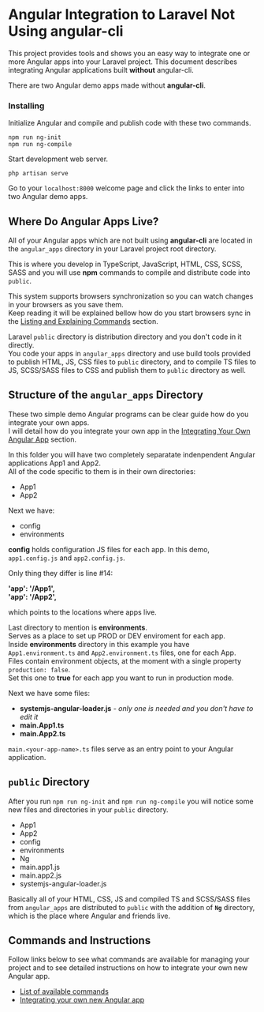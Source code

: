 # Angular Integration to Laravel Not Using **angular-cli**

This project provides tools and shows you an easy way to integrate one or more Angular apps into your Laravel project. 
This document describes integrating Angular applications built **without** angular-cli.  
 
There are two Angular demo apps made without **angular-cli**.  

### Installing  

Initialize Angular and compile and publish code with these two commands.  

```
npm run ng-init
npm run ng-compile
```

Start development web server.  

```
php artisan serve
```

Go to your `localhost:8000` welcome page and click the links to enter into two Angular demo apps.  

## Where Do Angular Apps Live?  

All of your Angular apps which are not built using **angular-cli** are located in the `angular_apps` directory in your Laravel project root directory.  

This is where you develop in TypeScript, JavaScript, HTML, CSS, SCSS, SASS and you will use  **npm** commands to compile and distribute code into `public`.  

This system supports browsers synchronization so you can watch changes in your browsers as you save them.  
Keep reading it will be explained bellow how do you start browsers sync in the [Listing and Explaining Commands](#listing-and-explaining-commands) section.  

Laravel `public` directory is distribution directory and you don't code in it directly.  
You code your apps in `angular_apps` directory and use build tools provided to publish HTML, JS, CSS files to `public` directory, and to compile TS files to JS, SCSS/SASS files to CSS and publish them to `public` directory as well.  

## Structure of the `angular_apps` Directory  

These two simple demo Angular programs can be clear guide how do you integrate your own apps.  
I will detail how do you integrate your own app in the [Integrating Your Own Angular App](#integrating-your-own-angular-app) section.  

In this folder you will have two completely separatate indenpendent Angular applications App1 and App2.  
All of the code specific to them is in their own directories:  
 + App1
 + App2

Next we have:  
+ config
+ environments

**config** holds configuration JS files for each app. In this demo, `app1.config.js` and `app2.config.js`.  

Only thing they differ is line #14:  

**'app': '/App1',**  
**'app': '/App2',**  

which points to the locations where apps live.  

Last directory to mention is **environments**.  
Serves as a place to set up PROD or DEV enviroment for each app.  
Inside **environments** directory in this example you have   `App1.environment.ts` and `App2.environment.ts` files, one for each App.  
Files contain environment objects, at the moment with a single property `production: false`.  
Set this one to **true** for each app you want to run in production mode.  

Next we have some files:  
+ **systemjs-angular-loader.js** - *only one is needed and you don't have to edit it*
+ **main.App1.ts**
+ **main.App2.ts**

`main.<your-app-name>.ts` files serve as an entry point to your Angular application.  

## `public` Directory  

After you run `npm run ng-init` and `npm run ng-compile` you will notice some new files and directories in your `public` directory.  

* App1
* App2
* config
* environments
* Ng
* main.app1.js
* main.app2.js
* systemjs-angular-loader.js

Basically all of your HTML, CSS, JS and compiled TS and SCSS/SASS files from `angular_apps` are distributed to `public` with the addition of **`Ng`** directory, which is the place where Angular and friends live.  

## Commands and Instructions  

Follow links below to see what commands are available for managing your project and to see detailed instructions on how to integrate your own new Angular app.  

+ [List of available commands](./commands.md)
+ [Integrating your own new Angular app](./integrating_new_app.md)
